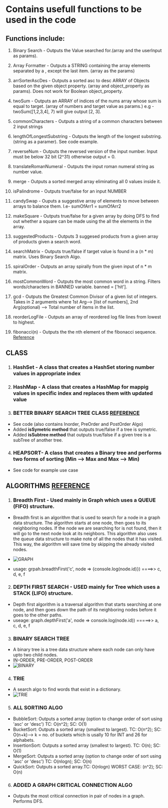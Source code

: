 # Contains usefull functions to be used in the code

## Functions include:

1. Binary Search - Outputs the Value searched for.(array and the userInput as params). 

2. Array Formatter - Outputs a STRING containing the array elements separated by a , except the last item. (array as the params)

3. arrSorterAscDes - Outputs a sorted asc to desc ARRAY of Objects based on the given object property. (array and object_property as params). Does not work for Boolean object_property.  

4. twoSum - Outputs an ARRAY of indices of the nums array whose sum is equal to target. (array of numbers and target value as params.) e.g - twoSum([1,2,3,4], 7) will give output [2, 3].

5. commonCharacters - Outputs a string of a common characters between 2 input strings

6. lengthOfLongestSubstring - Outputs the length of the longest substring. (string as a paramer). See code example.

7. reverseNum - Outputs the reversed version of the input number. Input must be below 32 bit (2^31) otherwise output = 0.

8. translateRomanNumeral - Outputs the input roman numeral string as number value. 

9. merge - Outputs a sorted merged array eliminating all 0 values inside it.

10. isPalindrome - Outputs true/false for an input NUMBER

11. candySwap - Ouputs a suggestive array of elements to move between arrays to balance them. I.e- sumOfArr1 = sumOfArr2

12. makeSquare - Outputs true/false for a given array by doing DFS to find out whether a square can be made using the all the elements in the array.

13. suggestedProducts - Outputs 3 suggesed products from a given array of products given a search word.

14. searchMatrix - Outputs true/false if target value is found in a (n * m) matrix. Uses Binary Search Algo. 

15. spiralOrder - Outputs an array spirally from the given input of n * m matrix. 

16. mostCommonWord - Outputs the most common word in a string. Filters words/characters in BANNED variable. banned = ['hit'].

17. gcd - Outputs the Greatest Common Divisor of a given list of integers. Takes in 2 arguments where 1st Arg--> [list of numbers], 2nd Arg(optional) --> Total number of items in the list.

18. reorderLogFile - Outputs an array of reordered log file lines from lowest to highest.

19. fibonacci(n) - Outputs the the nth element of the fibonacci sequence. [Reference](https://www.youtube.com/watch?v=B0NtAFf4bvU&list=PLBZBJbE_rGRV8D7XZ08LK6z-4zPoWzu5H&index=6)

## CLASS

1. ### HashSet - A class that creates a HashSet storing number values in appropriate index
2. ### HashMap - A class that creates a HashMap for mappig values in specific index and replaces them with updated value
3. ### BETTER BINARY SEARCH TREE CLASS [REFERENCE](https://www.geeksforgeeks.org/implementation-binary-search-tree-javascript/)
- See code (also contains Inorder, PreOrder and PostOrder Algo)
- Added <strong>isSymetric method</strong> that outputs true/false if a tree is symetric.
- Added <strong>isSubtree method</strong> that outputs true/false if a given tree is a subTree of another tree.
4. ### HEAPSORT- A class that creates a Binary tree and performs two forms of sorting (Min --> Max and Max --> Min)
- See code for example use case

## ALGORITHMS [REFERENCE](https://blog.bitsrc.io/a-guide-to-javascript-algorithms-search-4d653be3dca2)

1. ### Breadth First - Used mainly in Graph which uses a QUEUE (FIFO) structure.
- Breadth first is an algorithm that is used to search for a node in a graph data structure. The algorithm starts at one node, then goes to its neighboring nodes. If the node we are searching for is not found, then it will go to the next node look at its neighbors. 
This algorithm also uses the queue data structure to make note of all the nodes that it has visited. This way, the algorithm will save time by skipping the already visited nodes.

- ![GRAPH](https://github.com/tausvels/usefullFunctions/blob/master/screenshots/graph.PNG "GRAPH")
- usage: grpah.breadthFirst('c', node => {console.log(node.id)}) ====>> c, d, e, f
2. ### DEPTH FIRST SEARCH - USED mainly for Tree which uses a STACK (LIFO) structure.
- Depth first algorithm is a traversal algorithm that starts searching at one node, and then goes down the path of its neighboring nodes before it goes to the other paths.
- useage: graph.depthFirst('a', node => console.log(node.id)) =====>> a, c, d, e, f

3. ### BINARY SEARCH TREE
- A binary tree is a tree data structure where each node can only have upto two child nodes.
- IN-ORDER, PRE-ORDER, POST-ORDER
- ![BINARY](https://github.com/tausvels/usefullFunctions/blob/master/screenshots/binaryTree.PNG)

4. ### TRIE 
- A search algo to find words that exist in a dictionary.
- ![TRIE](https://github.com/tausvels/usefullFunctions/blob/master/screenshots/Trie.PNG)

5. ### ALL SORTING ALGO
- BubbleSort: Outputs a sorted array (option to change order of sort using 'asc' or 'desc') TC: O(n^2); SC: O(1)
- BucketSort: Outputs a sorted array (smallest to largest). TC: O(n^2); SC: O(n+k)--> k = no. of buckets which is usally 10 for INT and 26 for alphabets.
- InsertionSort: Outputs a sorted array (smallest to largest). TC: O(n); SC: O(1)
- MergeSort: Outputs a sorted array (option to change order of sort using 'asc' or 'desc') TC: O(nlogn); SC: O(n)
- QuickSort: Outputs a sorted array.TC: O(nlogn) WORST CASE: (n^2); SC: O(n)

6. ### ADDED A GRAPH CRITICAL CONNECTION ALGO
- Outputs the most critical connection in pair of nodes in a graph. Performs DFS.